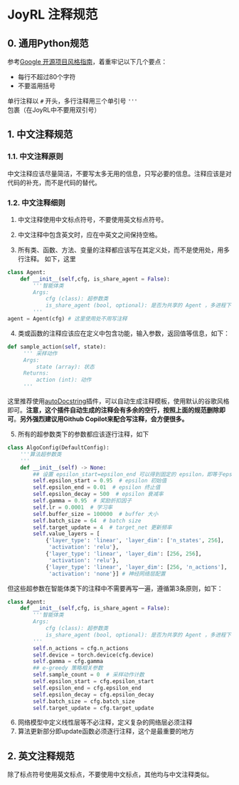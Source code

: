 # JoyRL 注释规范

## 0. 通用Python规范

参考[Google 开源项目风格指南](https://zh-google-styleguide.readthedocs.io/en/latest/google-python-styleguide/python_style_rules/)，着重牢记以下几个要点：

* 每行不超过80个字符
* 不要滥用括号

单行注释以 `#` 开头，多行注释用三个单引号 `'''` 包裹（在JoyRL中不要用双引号）

## 1. 中文注释规范

### 1.1. 中文注释原则

中文注释应该尽量简洁，不要写太多无用的信息，只写必要的信息。注释应该是对代码的补充，而不是代码的替代。

### 1.2. 中文注释细则

1. 中文注释使用中文标点符号，不要使用英文标点符号。

2. 中文注释中包含英文时，应在中英文之间保持空格。
3. 所有类、函数、方法、变量的注释都应该写在其定义处，而不是使用处，用多行注释。
如下，这里
```python
class Agent:
    def __init__(self,cfg, is_share_agent = False):
        '''智能体类
        Args:
            cfg (class): 超参数类
            is_share_agent (bool, optional): 是否为共享的 Agent ，多进程下使用，默认为 False
        '''
agent = Agent(cfg) # 这里使用处不用写注释
```
4. 类或函数的注释应该应在定义中包含功能，输入参数，返回值等信息，如下：
```python
def sample_action(self, state):
     ''' 采样动作
     Args:
         state (array): 状态
     Returns:
         action (int): 动作
     '''
```
这里推荐使用[autoDocstring](https://marketplace.visualstudio.com/items?itemName=njpwerner.autodocstring)插件，可以自动生成注释模板，使用默认的谷歌风格即可。**注意，这个插件自动生成的注释会有多余的空行，按照上面的规范删除即可**。**另外强烈建议用Github Copilot来配合写注释，会方便很多。**

5. 所有的超参数类下的参数都应该逐行注释，如下

```python
class AlgoConfig(DefaultConfig):
    '''算法超参数类
    '''
    def __init__(self) -> None:
        ## 设置 epsilon_start=epsilon_end 可以得到固定的 epsilon，即等于epsilon_end
        self.epsilon_start = 0.95  # epsilon 初始值
        self.epsilon_end = 0.01  # epsilon 终止值
        self.epsilon_decay = 500  # epsilon 衰减率
        self.gamma = 0.95  # 奖励折扣因子
        self.lr = 0.0001  # 学习率
        self.buffer_size = 100000  # buffer 大小
        self.batch_size = 64  # batch size
        self.target_update = 4  # target_net 更新频率
        self.value_layers = [
            {'layer_type': 'linear', 'layer_dim': ['n_states', 256],
             'activation': 'relu'},
            {'layer_type': 'linear', 'layer_dim': [256, 256],
             'activation': 'relu'},
            {'layer_type': 'linear', 'layer_dim': [256, 'n_actions'],
             'activation': 'none'}] # 神经网络层配置
```
但这些超参数在智能体类下的注释中不需要再写一遍，遵循第3条原则，如下：
```python
class Agent:
    def __init__(self,cfg, is_share_agent = False):
        '''智能体类
        Args:
            cfg (class): 超参数类
            is_share_agent (bool, optional): 是否为共享的 Agent ，多进程下使用，默认为 False
        '''
        self.n_actions = cfg.n_actions  
        self.device = torch.device(cfg.device) 
        self.gamma = cfg.gamma  
        ## e-greedy 策略相关参数
        self.sample_count = 0  # 采样动作计数
        self.epsilon_start = cfg.epsilon_start
        self.epsilon_end = cfg.epsilon_end
        self.epsilon_decay = cfg.epsilon_decay
        self.batch_size = cfg.batch_size
        self.target_update = cfg.target_update
```
6. 网络模型中定义线性层等不必注释，定义复杂的网络层必须注释
7. 算法更新部分即update函数必须逐行注释，这个是最重要的地方

## 2. 英文注释规范

除了标点符号使用英文标点，不要使用中文标点，其他均与中文注释类似。